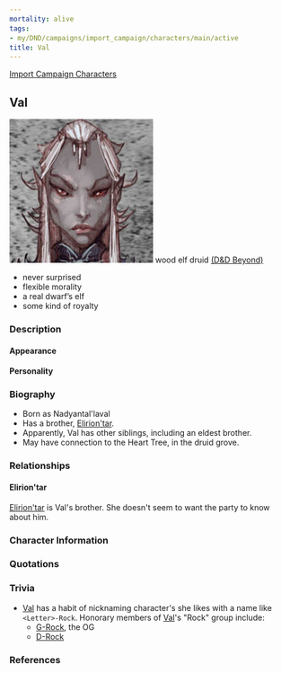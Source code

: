 ```yaml
---
mortality: alive
tags:
- my/DND/campaigns/import_campaign/characters/main/active
title: Val
---
```


[Import Campaign Characters](/dnd/characters/)

## Val

![Pasted image 20211106142422.png](/images/dnd/pc-val.png)
wood elf druid
[(D&D Beyond)](https://ddb.ac/characters/4089164/aw7aLd)

- never surprised
- flexible morality
- a real dwarf’s elf
- some kind of royalty

### Description

#### Appearance

#### Personality

### Biography

- Born as Nadyantal'laval
- Has a brother, [Elirion'tar](/dnd/characters/npcs/eliriontar/).
- Apparently, Val has other siblings, including an eldest brother.
- May have connection to the Heart Tree, in the druid grove.

### Relationships

#### Elirion'tar

[Elirion'tar](/dnd/characters/npcs/eliriontar/) is Val's brother. She doesn't seem to want the party to know about him.

### Character Information

### Quotations

### Trivia

- [Val](/dnd/characters/val/) has a habit of nicknaming character's she likes with a name like `<Letter>-Rock`. Honorary members of [Val](/dnd/characters/val/)'s "Rock" group include:
  - [G-Rock](/dnd/characters/npcs/gundren-rockseeker/), the OG
  - [D-Rock](/dnd/characters/npcs/denarial/)

### References
